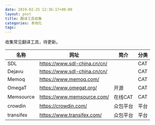 ```yaml
---
date: 2019-02-25 12:36:17+00:00
layout: post
title: 翻译工具收集
categories: 本地化
tags: 
---
```


收集常见翻译工具，待更新。

| 名称        | 网址                             | 简介    | 分类  |
| --------- | ------------------------------ | ----- | --- |
| SDL       | <https://www.sdl-china.cn/cn/> |       | CAT |
| Dejavu    | <https://www.sdl-china.cn/cn/> |       | CAT |
| Memoq     | <https://www.memoq.com/>       |       | CAT |
| OmegaT    | <https://www.omegat.org/>      | 开源    | CAT |
| Memsource | <https://www.memsource.com/>   | 在线CAT | CAT |
| crowdin   | <https://crowdin.com/>         | 众包平台  | 平台  |
| transifex | <https://www.transifex.com/>   | 众包平台  | 平台  |

